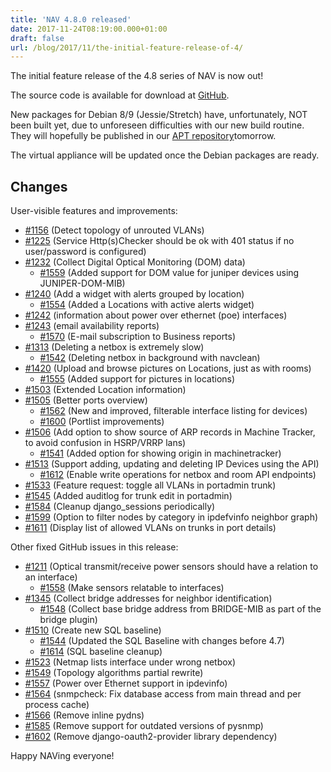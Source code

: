```yaml
---
title: 'NAV 4.8.0 released'
date: 2017-11-24T08:19:00.000+01:00
draft: false
url: /blog/2017/11/the-initial-feature-release-of-4/
---
```


The initial feature release of the 4.8 series of NAV is now out!

The source code is available for download at [GitHub](https://github.com/UNINETT/nav/releases).

New packages for Debian 8/9 (Jessie/Stretch) have, unfortunately, NOT been built yet, due to unforeseen difficulties with our new build routine. They will hopefully be published in our [APT repository](https://nav.uninett.no/install-instructions/#debian)tomorrow.

The virtual appliance will be updated once the Debian packages are ready.

## Changes

User-visible features and improvements:

*   [#1156](https://github.com/UNINETT/nav/issues/1156/) (Detect topology of unrouted VLANs)
*   [#1225](https://github.com/UNINETT/nav/issues/1225/) (Service Http(s)Checker should be ok with 401 status if no user/password is configured)
*   [#1232](https://github.com/UNINETT/nav/issues/1232/) (Collect Digital Optical Monitoring (DOM) data)
    *   [#1559](https://github.com/UNINETT/nav/issues/1559/) (Added support for DOM value for juniper devices using JUNIPER-DOM-MIB)
*   [#1240](https://github.com/UNINETT/nav/issues/1240/) (Add a widget with alerts grouped by location)
    *   [#1554](https://github.com/UNINETT/nav/issues/1554/) (Added a Locations with active alerts widget)
*   [#1242](https://github.com/UNINETT/nav/issues/1242/) (information about power over ethernet (poe) interfaces)
*   [#1243](https://github.com/UNINETT/nav/issues/1243/) (email availability reports)
    *   [#1570](https://github.com/UNINETT/nav/issues/1570/) (E-mail subscription to Business reports)
*   [#1313](https://github.com/UNINETT/nav/issues/1313/) (Deleting a netbox is extremely slow)
    *   [#1542](https://github.com/UNINETT/nav/issues/1542/) (Deleting netbox in background with navclean)
*   [#1420](https://github.com/UNINETT/nav/issues/1420/) (Upload and browse pictures on Locations, just as with rooms)
    *   [#1555](https://github.com/UNINETT/nav/issues/1555/) (Added support for pictures in locations)
*   [#1503](https://github.com/UNINETT/nav/issues/1503/) (Extended Location information)
*   [#1505](https://github.com/UNINETT/nav/issues/1505/) (Better ports overview)
    *   [#1562](https://github.com/UNINETT/nav/issues/1562/) (New and improved, filterable interface listing for devices)
    *   [#1600](https://github.com/UNINETT/nav/issues/1600/) (Portlist improvements)
*   [#1506](https://github.com/UNINETT/nav/issues/1506/) (Add option to show source of ARP records in Machine Tracker, to avoid confusion in HSRP/VRRP lans)
    *   [#1541](https://github.com/UNINETT/nav/issues/1541/) (Added option for showing origin in machinetracker)
*   [#1513](https://github.com/UNINETT/nav/issues/1513/) (Support adding, updating and deleting IP Devices using the API)
    *   [#1612](https://github.com/UNINETT/nav/issues/1612/) (Enable write operations for netbox and room API endpoints)
*   [#1533](https://github.com/UNINETT/nav/issues/1533/) (Feature request: toggle all VLANs in portadmin trunk)
*   [#1545](https://github.com/UNINETT/nav/issues/1545/) (Added auditlog for trunk edit in portadmin)
*   [#1584](https://github.com/UNINETT/nav/issues/1584/) (Cleanup django\_sessions periodically)
*   [#1599](https://github.com/UNINETT/nav/issues/1599/) (Option to filter nodes by category in ipdefvinfo neighbor graph)
*   [#1611](https://github.com/UNINETT/nav/issues/1611/) (Display list of allowed VLANs on trunks in port details)

Other fixed GitHub issues in this release:

*   [#1211](https://github.com/UNINETT/nav/issues/1211/) (Optical transmit/receive power sensors should have a relation to an interface)
    *   [#1558](https://github.com/UNINETT/nav/issues/1558/) (Make sensors relatable to interfaces)
*   [#1345](https://github.com/UNINETT/nav/issues/1345/) (Collect bridge addresses for neighbor identification)
    *   [#1548](https://github.com/UNINETT/nav/issues/1548/) (Collect base bridge address from BRIDGE-MIB as part of the bridge plugin)
*   [#1510](https://github.com/UNINETT/nav/issues/1510/) (Create new SQL baseline)
    *   [#1544](https://github.com/UNINETT/nav/issues/1544/) (Updated the SQL Baseline with changes before 4.7)
    *   [#1614](https://github.com/UNINETT/nav/issues/1614/) (SQL baseline cleanup)
*   [#1523](https://github.com/UNINETT/nav/issues/1523/) (Netmap lists interface under wrong netbox)
*   [#1549](https://github.com/UNINETT/nav/issues/1549/) (Topology algorithms partial rewrite)
*   [#1557](https://github.com/UNINETT/nav/issues/1557/) (Power over Ethernet support in ipdevinfo)
*   [#1564](https://github.com/UNINETT/nav/issues/1564/) (snmpcheck: Fix database access from main thread and per process cache)
*   [#1566](https://github.com/UNINETT/nav/issues/1566/) (Remove inline pydns)
*   [#1585](https://github.com/UNINETT/nav/issues/1585/) (Remove support for outdated versions of pysnmp)
*   [#1602](https://github.com/UNINETT/nav/issues/1602/) (Remove django-oauth2-provider library dependency)

Happy NAVing everyone!
